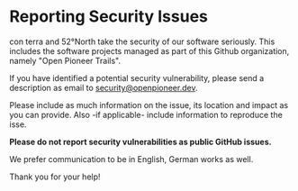 # Reporting Security Issues

con terra and 52°North take the security of our software seriously. This includes the software projects managed as part of this Github organization, namely "Open Pioneer Trails".

If you have identified a potential security vulnerability, please send a description as email to [security@openpioneer.dev](mailto:security@openpioneer.dev). 

Please include as much information on the issue, its location and impact as you can provide. Also -if applicable- include information to reproduce the isse.

**Please do not report security vulnerabilities as public GitHub issues.**

We prefer communication to be in English, German works as well.

Thank you for your help!
